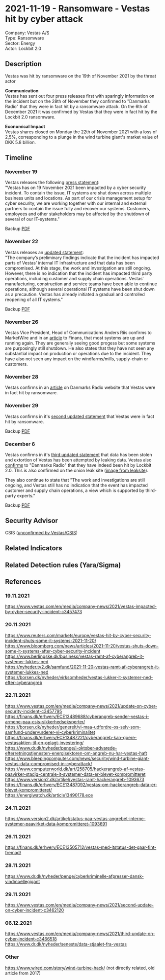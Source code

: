 # 2021-11-19 - Ransomware - Vestas hit by cyber attack 
Company: Vestas A/S   
Type: Ransomware   
Sector: Energy  
Actor: Lockbit 2.0 

## Description  
Vestas was hit by ransomware on the 19th of November 2021 by the threat actor 

**Communication**   
Vestas has sent out four press releases first with sparingly information on the incident but on the 28th of November they confirmed to "Danmarks Radio" that they were in fact hit by a ransomware attack. On the 6th of December 2021 it was confirmed by Vestas that they were in fact hit by the Lockbit 2.0 ransomware.

**Economical Impact**   
Vestas shares closed on Monday the 22th of November 2021 with a loss of 2,5%, corresponding to a plunge in the wind turbine giant's market value of DKK 5.8 billion.

## Timeline
### November 19 
Vestas releases the following [press statement](https://www.vestas.com/en/media/company-news/2021/vestas-impacted-by-cyber-security-incident-c3457473):  
"Vestas has on 19 November 2021 been impacted by a cyber security incident. To contain the issue, IT systems are shut down across multiple business units and locations.
As part of our crisis management setup for cyber security, we are working together with our internal and external partners to contain the issue fully and recover our systems.
Customers, employees and other stakeholders may be affected by the shutdown of several of our IT-systems."

Backup [PDF](images/vestas-press-statement.pdf)    

### November 22 
Vestas releases an [updated statement](https://www.vestas.com/en/media/company-news/2021/update-on-cyber-security-incident-c3457795):   
"The company’s preliminary findings indicate that the incident has impacted parts of Vestas’ internal IT 
infrastructure and that data has been compromised. At this stage, the work and investigation are still 
ongoing. However, there is no indication that the incident has impacted third party operations, including customer 
and supply chain operations. Vestas’ manufacturing, construction and service teams have been able to 
continue operations, although several operational IT systems have been shut down as a precaution. 
Vestas has already initiated a gradual and controlled reopening of all IT systems."

Backup [PDF](images/vestas-press-update1.pdf)    

### November 26
Vestas Vice President, Head of Communications Anders Riis confirms to MarketWire and in an [article](https://finans.dk/erhverv/ECE13505712/vestas-med-itstatus-det-gaar-fint-fremad/) to Finans, that most systems are up and running again. They are generally seeing good progess but some systems are purposingly still shutdown.
He also states that they have not seen any substantial impact on production or operations due to the incident. They have also not seen any impact on the windfarms/mills, supply-chain or customers.

### November 28
Vestas confirms in an [article](https://www.dr.dk/nyheder/penge/cyberkriminelle-afpresser-dansk-vindmoellegigant/) on Danmarks Radio website that Vestas were in fact hit by ransomware.

### November 29
Vestas confirms in it's [second updated statement](https://www.vestas.com/en/media/company-news/2021/second-update-on-cyber-incident-c3462120) that Vestas were in fact hit by ransomware.

Backup [PDF](images/vestas-press-update2.pdf)    

### December 6
Vestas confirms in it's [third updated statement](https://www.vestas.com/en/media/company-news/2021/third-update-on-cyber-incident-c3466518) that data has been stolen and extortion of Vestas has been attempted by leaking data. Vestas also [confirms](https://www.dr.dk/nyheder/seneste/data-stjaalet-fra-vestas) to "Danmarks Radio" that they have indeed been hit by Lockbit 2.0. This is also confirmed on the onion leak site ([image from leaksite](images/vestas-screenshot-lockbit-leaksite-2021-12-06%2020-22.png)).

They also continue to state that "The work and investigations are still ongoing, and Vestas still has no indication that the event has impacted customer and supply chain operations, a view which is supported by third-party experts."

Backup [PDF](images/vestas-press-update3.pdf)    

## Security Advisor
CSIS ([unconfirmed by Vestas/CSIS](
https://finans.dk/erhverv/ECE13489688/cyberangreb-sender-vestas-i-armene-paa-csis-sikkerhedseksperter/)) 

## Related Indicators

## Related Detection rules (Yara/Sigma)

## References   

### 19.11.2021  
https://www.vestas.com/en/media/company-news/2021/vestas-impacted-by-cyber-security-incident-c3457473   

### 20.11.2021  
https://www.reuters.com/markets/europe/vestas-hit-by-cyber-security-incident-shuts-some-it-systems-2021-11-20/   
https://www.bloomberg.com/news/articles/2021-11-20/vestas-shuts-down-some-it-systems-after-cyber-security-incident  
https://www.berlingske.dk/business/vestas-ramt-af-cyberangreb-it-systemer-lukkes-ned   
https://nyheder.tv2.dk/samfund/2021-11-20-vestas-ramt-af-cyberangreb-it-systemer-lukkes-ned   
https://borsen.dk/nyheder/virksomheder/vestas-lukker-it-systemer-ned-efter-cyberangreb

### 22.11.2021  
https://www.vestas.com/en/media/company-news/2021/update-on-cyber-security-incident-c3457795   
https://finans.dk/erhverv/ECE13489688/cyberangreb-sender-vestas-i-armene-paa-csis-sikkerhedseksperter/   
https://borsen.dk/nyheder/generelt/vi-maa-udfordre-os-selv-som-samfund-undervurderer-vi-cyberkriminalitet   
https://finans.dk/erhverv/ECE13487221/cyberangreb-kan-goere-vestasaktien-til-en-oplagt-investering/  
https://www.dr.dk/nyheder/penge/i-oktober-advarede-efterretningstjenesten-energisektoren-om-angreb-nu-har-vestas-haft   
https://www.bleepingcomputer.com/news/security/wind-turbine-giant-vestas-data-compromised-in-cyberattack/
https://www.computerworld.dk/art/258705/hackerangreb-af-vestas-paavirker-stadig-centrale-it-systemer-data-er-blevet-kompromitteret   
https://www.version2.dk/artikel/vestas-ramt-hackerangreb-1093673  
https://finans.dk/erhverv/ECE13487092/vestas-om-hackerangreb-data-er-blevet-kompromitteret/   
https://energiwatch.dk/article13490178.ece

### 24.11.2021  
https://www.version2.dk/artikel/status-paa-vestas-angrebet-interne-systemer-paavirket-data-kompromitteret-1093691   

### 26.11.2021  
https://finans.dk/erhverv/ECE13505712/vestas-med-itstatus-det-gaar-fint-fremad/   

### 28.11.2021  
https://www.dr.dk/nyheder/penge/cyberkriminelle-afpresser-dansk-vindmoellegigant  

### 29.11.2021
https://www.vestas.com/en/media/company-news/2021/second-update-on-cyber-incident-c3462120  

### 06.12.2021
https://www.vestas.com/en/media/company-news/2021/third-update-on-cyber-incident-c3466518   
https://www.dr.dk/nyheder/seneste/data-stjaalet-fra-vestas

### Other
https://www.wired.com/story/wind-turbine-hack/ (not directly related, old article from 2017)   
